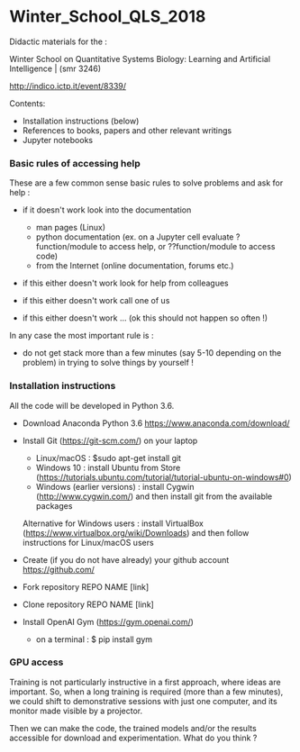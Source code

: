 # Winter_School_QLS_2018


Didactic materials for the :

Winter School on Quantitative Systems Biology: Learning and Artificial Intelligence | (smr 3246)

http://indico.ictp.it/event/8339/


Contents:

- Installation instructions (below)
- References to books, papers and other relevant writings
- Jupyter notebooks


### Basic rules of accessing help

These are a few common sense basic rules to solve problems and ask for help :

- if it doesn't work look into the documentation 
  - man pages (Linux)
  - python documentation (ex. on a Jupyter cell evaluate ?function/module to access help, or ??function/module to access code)
  - from the Internet (online documentation, forums etc.)
  
- if this either doesn't work look for help from colleagues

- if this either doesn't work call one of us

- if this either doesn't work ... (ok this should not happen so often !)

In any case the most important rule is :

- do not get stack more than a few minutes (say 5-10 depending on the problem) in trying to solve things by yourself !


### Installation instructions


All the code will be developed in Python 3.6.

- Download Anaconda Python 3.6 https://www.anaconda.com/download/
- Install Git (https://git-scm.com/) on your laptop 

  - Linux/macOS : $sudo apt-get install git
  - Windows 10 : install Ubuntu from Store (https://tutorials.ubuntu.com/tutorial/tutorial-ubuntu-on-windows#0) 
  - Windows (earlier versions) : install Cygwin (http://www.cygwin.com/) and then install git from the available packages
  
  Alternative for Windows users : install VirtualBox (https://www.virtualbox.org/wiki/Downloads) and then follow instructions
  for Linux/macOS users
  
- Create (if you do not have already) your github account https://github.com/
- Fork repository REPO NAME [link]
- Clone repository REPO NAME [link]
- Install OpenAI Gym (https://gym.openai.com/)
  - on a terminal : $ pip install gym


### GPU access

Training is not particularly instructive in a first approach, where ideas are important.
So, when a long training is required (more than a few minutes), we could shift to 
demonstrative sessions with just one computer, and its monitor made visible by a projector.

Then we can make the code, the trained models and/or the results accessible for 
download and experimentation. What do you think ?

